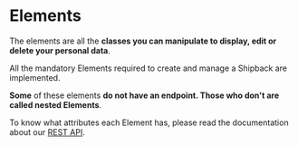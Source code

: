 # Elements

The elements are all the **classes you can manipulate to display, edit or delete your personal data**.

All the mandatory Elements required to create and manage a Shipback are implemented.

**Some** of these elements **do not have an endpoint. Those who don't are called nested Elements**.

<aside class="notice">
To know what attributes each Element has, please read the documentation about our <a href="https://shoprunback.github.io/documentation/api.html" target="blank">REST API</a>.
</aside>

